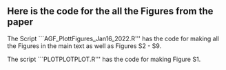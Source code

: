 ## Here is the code for the all the Figures from the paper

The Script ```AGF_PlottFigures_Jan16_2022.R''' has the code for making all the Figures in the main text as well as Figures S2 - S9.

The script ```PLOTPLOTPLOT.R''' has the code for making Figure S1.
